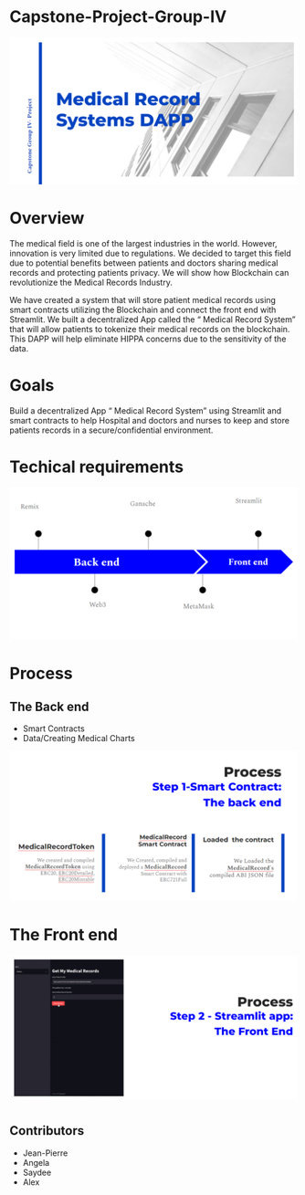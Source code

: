 # Capstone-Project-Group-IV

<img src="./images/ScreenshotHead.png" />

#



# Overview

The medical field is one of the largest industries in the world. However, innovation is very limited due to regulations. We decided to target this field due to potential benefits between patients and doctors sharing medical records and protecting patients privacy. We will show how Blockchain can revolutionize the Medical Records Industry.

We have created a system that will store patient medical records using smart contracts utilizing the Blockchain and connect the front end with Streamlit. We built a decentralized App called the “ Medical Record System”  that will allow patients to tokenize their medical records on the blockchain. This DAPP will help eliminate HIPPA concerns due to the sensitivity of the data. 
#
# Goals


Build a decentralized App “ Medical Record System”  using Streamlit and smart contracts to help Hospital and doctors and nurses to keep and store  patients records in a secure/confidential environment.
#
# Techical requirements 

<img src="./images/Technical.png">

#

# Process 
## The Back end


* Smart Contracts
* Data/Creating Medical Charts


<img src="./images/Step1.png">

#

# The Front end


<img src="./images/Step2.png">

# 

## Contributors

* Jean-Pierre
* Angela
* Saydee
* Alex
#

